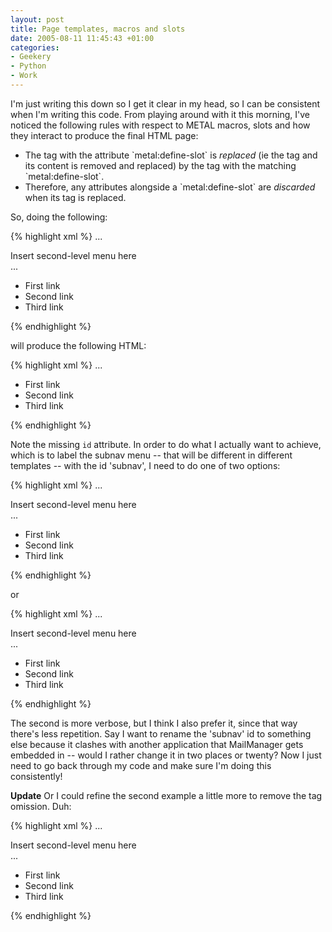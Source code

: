 ```yaml
---
layout: post
title: Page templates, macros and slots
date: 2005-08-11 11:45:43 +01:00
categories:
- Geekery
- Python
- Work
---
```

I'm just writing this down so I get it clear in my head, so I can be consistent when I'm writing this code.  From playing around with it this morning, I've noticed the following rules with respect to METAL macros, slots and how they interact to produce the final HTML page:

<ul>
<li>The tag with the attribute `metal:define-slot` is <em>replaced</em> (ie the tag and its content is removed and replaced) by the tag with the matching `metal:define-slot`.</li>
<li>Therefore, any attributes alongside a `metal:define-slot` are <em>discarded</em> when its tag is replaced.</li>
</ul>

So, doing the following:

{% highlight xml %}
...
<div id="subnav" metal:define-slot="subnav_menu">
  Insert second-level menu here
</div>
...
<div metal:fill-slot="subnav_menu">
  <ul>
    <li>First link</li>
    <li>Second link</li>
    <li>Third link</li>
  </ul>
</div>
{% endhighlight %}

will produce the following HTML:

{% highlight xml %}
...
<div>
  <ul>
    <li>First link</li>
    <li>Second link</li>
    <li>Third link</li>
  </ul>
</div>
{% endhighlight %}

Note the missing `id` attribute.  In order to do what I actually want to achieve, which is to label the subnav menu -- that will be different in different templates -- with the id 'subnav', I need to do one of two options:

{% highlight xml %}
...
<div metal:define-slot="subnav_menu">
  Insert second-level menu here
</div>
...
<div id="subnav" metal:fill-slot="subnav_menu">
  <ul>
    <li>First link</li>
    <li>Second link</li>
    <li>Third link</li>
  </ul>
</div>
{% endhighlight %}

or

{% highlight xml %}
...
<div id="subnav">
  <div metal:define-slot="subnav_menu">
    Insert second-level menu here
  </div>
</div>
...
<div metal:fill-slot="subnav_menu" tal:omit-tag="">
  <ul>
    <li>First link</li>
    <li>Second link</li>
    <li>Third link</li>
  </ul>
</div>
{% endhighlight %}

The second is more verbose, but I think I also prefer it, since that way there's less repetition.  Say I want to rename the 'subnav' id to something else because it clashes with another application that MailManager gets embedded in -- would I rather change it in two places or twenty?  Now I just need to go back through my code and make sure I'm doing this consistently!

**Update** Or I could refine the second example a little more to remove the tag omission.  Duh:

{% highlight xml %}
...
<div id="subnav">
  <div metal:define-slot="subnav_menu">
    Insert second-level menu here
  </div>
</div>
...
<ul metal:fill-slot="subnav_menu">
  <li>First link</li>
  <li>Second link</li>
  <li>Third link</li>
</ul>
{% endhighlight %}
